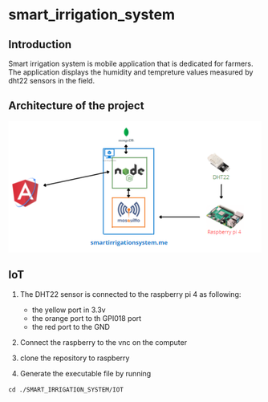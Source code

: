 # smart_irrigation_system

## Introduction
Smart irrigation system is mobile application that is dedicated for farmers. The application displays the humidity and tempreture values measured by dht22 sensors in the field.

## Architecture of the project

![This is an image](/assets/architecture.png)

## IoT

1. The DHT22 sensor is connected to the raspberry pi 4 as following:
    - the yellow port in 3.3v
    - the orange port to th GPI018 port
    - the red port to the GND

2. Connect the raspberry to the vnc on the computer

3. clone the repository to raspberry

4. Generate the executable file by running

`cd ./SMART_IRRIGATION_SYSTEM/IOT`